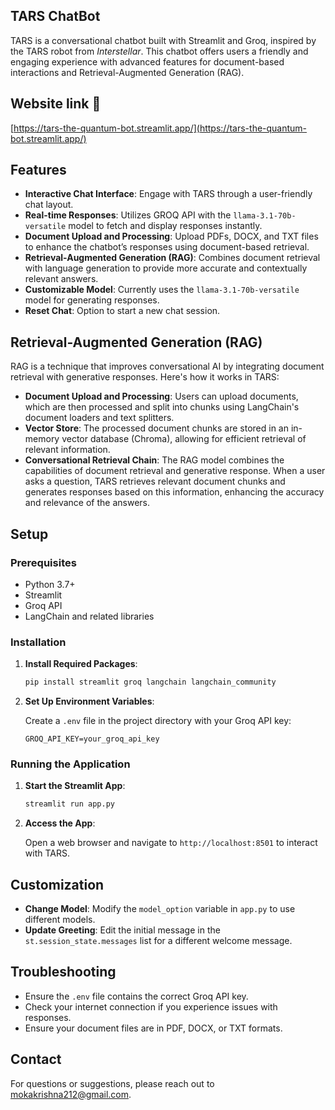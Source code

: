 ## TARS ChatBot

TARS is a conversational chatbot built with Streamlit and Groq, inspired by the TARS robot from *Interstellar*. This chatbot offers users a friendly and engaging experience with advanced features for document-based interactions and Retrieval-Augmented Generation (RAG).

## Website link 🔗
[https://tars-the-quantum-bot.streamlit.app/](https://tars-the-quantum-bot.streamlit.app/)

## Features

- **Interactive Chat Interface**: Engage with TARS through a user-friendly chat layout.
- **Real-time Responses**: Utilizes GROQ API with the `llama-3.1-70b-versatile` model to fetch and display responses instantly.
- **Document Upload and Processing**: Upload PDFs, DOCX, and TXT files to enhance the chatbot’s responses using document-based retrieval.
- **Retrieval-Augmented Generation (RAG)**: Combines document retrieval with language generation to provide more accurate and contextually relevant answers.
- **Customizable Model**: Currently uses the `llama-3.1-70b-versatile` model for generating responses.
- **Reset Chat**: Option to start a new chat session.

## Retrieval-Augmented Generation (RAG)

RAG is a technique that improves conversational AI by integrating document retrieval with generative responses. Here's how it works in TARS:

- **Document Upload and Processing**: Users can upload documents, which are then processed and split into chunks using LangChain's document loaders and text splitters.
- **Vector Store**: The processed document chunks are stored in an in-memory vector database (Chroma), allowing for efficient retrieval of relevant information.
- **Conversational Retrieval Chain**: The RAG model combines the capabilities of document retrieval and generative response. When a user asks a question, TARS retrieves relevant document chunks and generates responses based on this information, enhancing the accuracy and relevance of the answers.

## Setup

### Prerequisites

- Python 3.7+
- Streamlit
- Groq API
- LangChain and related libraries

### Installation

1. **Install Required Packages**:

    ```bash
    pip install streamlit groq langchain langchain_community
    ```

2. **Set Up Environment Variables**:

    Create a `.env` file in the project directory with your Groq API key:

    ```env
    GROQ_API_KEY=your_groq_api_key
    ```

### Running the Application

1. **Start the Streamlit App**:

    ```bash
    streamlit run app.py
    ```

2. **Access the App**:

    Open a web browser and navigate to `http://localhost:8501` to interact with TARS.

## Customization

- **Change Model**: Modify the `model_option` variable in `app.py` to use different models.
- **Update Greeting**: Edit the initial message in the `st.session_state.messages` list for a different welcome message.

## Troubleshooting

- Ensure the `.env` file contains the correct Groq API key.
- Check your internet connection if you experience issues with responses.
- Ensure your document files are in PDF, DOCX, or TXT formats.

## Contact

For questions or suggestions, please reach out to [mokakrishna212@gmail.com](mailto:mokakrishna212@gmail.com).
